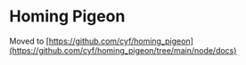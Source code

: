 # Homing Pigeon

Moved to [https://github.com/cyf/homing_pigeon](https://github.com/cyf/homing_pigeon/tree/main/node/docs)
